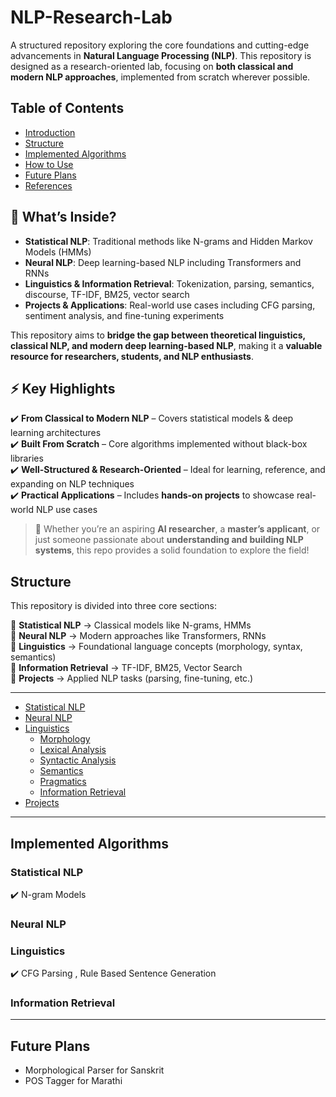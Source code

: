 # NLP-Research-Lab  
A structured repository exploring the core foundations and cutting-edge advancements in **Natural Language Processing (NLP)**. This repository is designed as a research-oriented lab, focusing on **both classical and modern NLP approaches**, implemented from scratch wherever possible.   


## Table of Contents
- [Introduction](#introduction)
- [Structure](#structure)
- [Implemented Algorithms](#implemented-algorithms)
- [How to Use](#how-to-use)
- [Future Plans](#future-plans)
- [References](#references)

<a id ="introduction"></a>

## 🔬 What’s Inside?  
- **Statistical NLP**: Traditional methods like N-grams and Hidden Markov Models (HMMs)  
- **Neural NLP**: Deep learning-based NLP including Transformers and RNNs  
- **Linguistics & Information Retrieval**: Tokenization, parsing, semantics, discourse, TF-IDF, BM25, vector search  
- **Projects & Applications**: Real-world use cases including CFG parsing, sentiment analysis, and fine-tuning experiments  

This repository aims to **bridge the gap between theoretical linguistics, classical NLP, and modern deep learning-based NLP**, making it a **valuable resource for researchers, students, and NLP enthusiasts**.  

## ⚡ Key Highlights  
✔️ **From Classical to Modern NLP** – Covers statistical models & deep learning architectures  
✔️ **Built From Scratch** – Core algorithms implemented without black-box libraries  
✔️ **Well-Structured & Research-Oriented** – Ideal for learning, reference, and expanding on NLP techniques  
✔️ **Practical Applications** – Includes **hands-on projects** to showcase real-world NLP use cases  

> 🚀 Whether you’re an aspiring **AI researcher**, a **master’s applicant**, or just someone passionate about **understanding and building NLP systems**, this repo provides a solid foundation to explore the field!


<a id ="structure"></a>
## Structure  
This repository is divided into three core sections:  

📂 **Statistical NLP** → Classical models like N-grams, HMMs  
📂 **Neural NLP** → Modern approaches like Transformers, RNNs  
📂 **Linguistics** → Foundational language concepts (morphology, syntax, semantics)  
📂 **Information Retrieval** → TF-IDF, BM25, Vector Search  
📂 **Projects** → Applied NLP tasks (parsing, fine-tuning, etc.)  

---
- [Statistical NLP](https://github.com/AtulDeshpande09/NLP-Research-Lab/tree/main/StatisticalNLP)
- [Neural NLP](https://github.com/AtulDeshpande09/NLP-Research-Lab/tree/main/NeuralNLP)
- [Linguistics](https://github.com/AtulDeshpande09/NLP-Research-Lab/tree/main/Linguistics)
  - [Morphology](https://github.com/AtulDeshpande09/NLP-Research-Lab/tree/main/Linguistics/Morphology)
  - [Lexical Analysis](https://github.com/AtulDeshpande09/NLP-Research-Lab/tree/main/Linguistics/Lexical)
  - [Syntactic Analysis](https://github.com/AtulDeshpande09/NLP-Research-Lab/tree/main/Linguistics/Syntactic)
  - [Semantics](https://github.com/AtulDeshpande09/NLP-Research-Lab/tree/main/Linguistics/Semantics)
  - [Pragmatics](https://github.com/AtulDeshpande09/NLP-Research-Lab/tree/main/Linguistics/Pragmatics)
  - [Information Retrieval](https://github.com/AtulDeshpande09/NLP-Research-Lab/tree/main/Linguistics/Information-Retrieval)
- [Projects](https://github.com/AtulDeshpande09/NLP-Research-Lab/tree/main/Projects)
---


<a id ="implemented-algorithms"></a>
## Implemented Algorithms  
### Statistical NLP  
✔️ N-gram Models  

### Neural NLP  

### Linguistics  
✔️ CFG Parsing , Rule Based Sentence Generation

### Information Retrieval  


---

<a id ="future-plans"></a>
## Future Plans  
- Morphological Parser for Sanskrit
- POS Tagger for Marathi
